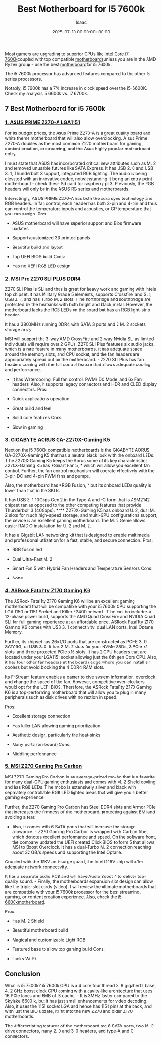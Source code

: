 ﻿---
title: Best Motherboard for I5 7600k
description: Most gamers are upgrading to superior CPUs like Intel Core i7 7600k coupled with top compatible motherboards unless you are in the AMD Ryzen group - use the...
slug: /best-motherboard-for-i5-7600k/
date: 2025-07-10 00:00:00+00:00
lastmod: 2025-07-10 00:00:00+03:00
author: Isaac
categories:

- Motherboards

- Product Reviews
tags:

- motherboards

- motherboard
layout: post
---

Most gamers are upgrading to superior CPUs like [Intel Core i7 7600k](https://www.intel.com/content/www/us/en/products/processors/core/i5-processors/i5-7600k.html)coupled with top compatible [motherboards](https://pestpolicy.com/best-motherboard-for-gaming/)unless you are in the AMD Ryzen group - use the best [motherboard](https://pestpolicy.com/best-motherboard-for-i5-6600k/)for i5 7600k.

The i5 7600k processor has advanced features compared to the other i5 series processors.

Notably, i5 7600k has a 7% increase in clock speed over the i5-6600K. Check my analysis i5 6600k vs. i7 6700k.

##  7 Best Motherboard for i5 7600k

###  [1. ASUS PRIME Z270-A LGA1151](https://www.amazon.com/dp/B01NGTYV2Q/?tag=p-policy-20)

For its budget prices, the Asus Prime Z270-A is a great quality board and white theme motherboard that will also allow overclocking. A sus Prime Z270-A doubles as the most common Z270 motherboard for gaming, content creation, or streaming, and the Asus highly popular motherboard entry.

I must state that ASUS has incorporated critical new attributes such as M. 2 and removed unusable futures like SATA Express. It has USB 2. 0 and USB 3. 1, Thunderbolt 3 support, integrated RGB lighting. The audio is being elevated with an innovative codec, notwithstanding it being an entry point motherboard - check these Sd card for raspberry pi 3. Previously, the RGB headers will only be in the ASUS RG series and motherboards.

Interestingly, ASUS PRIME Z270-A has both the aura sync technology and RGB headers. In fan control, each header has both 3-pin and 4-pin and thus can control the temperature inputs and acoustics, or GP temperature that you can assign.
Pros:

- ASUS motherboard will have superior support and Bios firmware updates.

- Supportscustomized 3D printed panels

- Beautiful build and layout

- Top UEFI BIOS build Cons:

- Has no UEFI RGB LED design

###  [2. MSI Pro Z270 SLI PLUS DDR4](https://www.amazon.com/dp/B01MR32I8L/?tag=p-policy-20)

Z270 SLI Plus is SLI and thus is great for heavy work and gaming with Intels top chipset. It has Military Grade 5 elements, supports Crossfire, and SLI, USB 3. 1, and has Turbo M. 2 slots. T he northbridge and southbridge are protected by the heatsinks with both bright and black metal. However, the motherboard lacks the RGB LEDs on the board but has an RGB light-strip header.

It has a 3800MHz running DDR4 with SATA 3 ports and 2 M. 2 sockets storage array.

MSI will support the 3-way AMD CrossFire and 2-way Nvidia SLI as limited individuals will require over 2 GPUs. Z270 SLI Plus features six audio jacks, which is a rare feature in many motherboards. It has adequate space around the memory slots, and CPU socket, and the fan headers are appropriately spread out on the motherboard. - Z270 SLI Plus has fan headers coming with the full control feature that allows adequate cooling and performance.

- It has Watercooling, Full fan control, PWM/ DC Mode, and 6x Fan headers. Also, it supports legacy connectors and HDR and OLED display connectors.
Pros:

- Quick applications operation

- Great build and feel

- Solid core features Cons:

- Slow in gaming

###  **3. GIGABYTE AORUS GA-Z270X-Gaming K5**

Next on the i5 7600k compatible motherboards is the GIGABYTE AORUS GA-Z270X-Gaming K5 that has a neutral black look with the onboard LEDs. T he Z270X-Gaming K5 keeps the Aorus some of its key characteristics. Z270X-Gaming K5 has *Smart Fan 5, * which will allow you excellent fan control. Further, the fan control mechanism will operate effectively with the 3-pin DC and 4-pin PWM fans and pumps.

Also, the motherboard has *RGB Fusion, * but its onboard LEDs quality is lower than that in the SKUs.

It has USB 3. 1 10Gbps Gen 2 in the Type-A and -C form that is ASM2142 chipset ran as opposed to the other competing features that provide Thunderbolt 3 (40Gbps). **** Z270X-Gaming K5 has onboard U. 2, dual M. 2 slots for much high-speed storage, and multi-GPU configurations support, the device is an excellent gaming motherboard. The M. 2 Genie allows easier RAID O installation for U. 2 and M. 2.

It has a Gigabit LAN networking kit that is designed to enable multimedia and professional utilization for a fast, stable, and secure connection.
Pros:

- RGB fusion led

- Dual Ultra-Fast M. 2

- Smart Fan 5 with Hybrid Fan Headers and Temperature Sensors Cons:

- None

###  [4. ASRock Fatal1ty Z170 Gaming K6](https://www.amazon.com/dp/B013M795RG/?tag=p-policy-20)

The ASRock Fatal1ty Z170 Gaming K6 will be an excellent gaming motherboard that will be compatible with your i5 7600k CPU supporting the LGA 1150 or 1151 Socket and Killer E2400 network. T he mo-bo includes a 12-phase power build, supports the AMD Quad CrossFire and NVIDIA Quad SLI for full gaming experience at an affordable price. ASRock Fatal1ty Z170 Gaming K6 comes with USB 3. 1 connectivity, dual LAN ports, Intel Optane Memory.

Further, its chipset has 26x I/O ports that are constructed as PCI-E 3. 0, SATA6G, or USB 3. 0. It has 2 M. 2 slots for your NVMe SSDs, 3 PCIe x1 slots, and three protected PCIe x16 slots. It has 2 CPU headers that are located under your LGA1151 socket allowing just the 6th gen Core CPU. Also, it has four other fan headers at the boards edge where you can install air coolers but avoid blocking the 4 DDR4 RAM slots.

Its F-Stream feature enables a gamer to give system information, overclock, and change the speed of the fan. However, competitive over-clockers would opt for the UEFI BIOS. Therefore, the ASRock Fatal1ty Z170 Gaming K6 is a top-performing motherboard that will allow you to plug in many peripherals such as disk drives with no rection in speed.

Pros:

- Excellent storage connection

- Has killer LAN allowing gaming prioritization

- Aesthetic design, particularly the heat-sinks

- Many ports (on-board) Cons:

- Middling performance

###  [5. MSI Z270 Gaming Pro Carbon](https://www.amazon.com/dp/B01MY58BS3/?tag=p-policy-20)

MSI Z270 Gaming Pro Carbon is an average-priced mo-bo that is a favorite for many dual-GPU gaming enthusiasts and comes with M. 2 Shield cooling and has RGB LEDs. T he mobo is extensively silver and black with separately controllable RGB LED lighted areas that will give you a better gaming experience.

Further, the Z270 Gaming Pro Carbon has Steel DDR4 slots and Armor PCIe that increases the firmness of the motherboard, protecting against EMI and avoiding a tear.

- Also, it comes with 6 SATA ports that will increase the storage allowance. - Z270 Gaming Pro Carbon is wrapped with Carbon fiber, which denotes excellent performance and speed. On the software front, the company updated the UEFI created Click BIOS to form 5 that allows MSI to Boost Overclock. It has a dual-Turbo M. 2 connection reaching about 32 GB/s speeds and supporting the Intel Optane.

Coupled with the 15KV anti-surge guard, the Intel i219V chip will offer adequate network connectivity.

It has a separate audio PCB and will have Audio Boost 4 to deliver top-quality sound. - Finally, the motherboards expansion slot design can allow like the triple-slot cards (video). I will review the ultimate motherboards that are compatible with your i5 7600k processor for the best streaming, gaming, or content creation experience. Also, check the [i5 6600kmotherboard](https://pestpolicy.com/best-motherboard-for-i5-6600k/).

Pros:

- Has M. 2 Shield

- Beautiful motherboard build

- Magical and customizable Light RGB

- Featured base to allow top gaming build Cons:

- Lacks Wi-Fi

##  Conclusion

What is i5 7600k? i5 7600k CPU is a 4 core four thread 3. 8 gigahertz base, 4. 2 GHz boost clock CPU coming with a cavity-like architecture that uses 16 PCIe lanes and 6MB of l3 cache. - It is 3MHz faster compared to the Skylake 6600 k, but it has just small enhancements for video decoding. Also, it uses the 1151 socket LGA and hence has 1151 pins at the back, and with just the BIO update, itll fit into the new Z270 and older Z170 motherboards.

The differentiating features of the motherboard are 6 SATA ports, two M. 2 drive connectors, many 2. 0 and 3. 0 headers, and type-A and C connectors.
